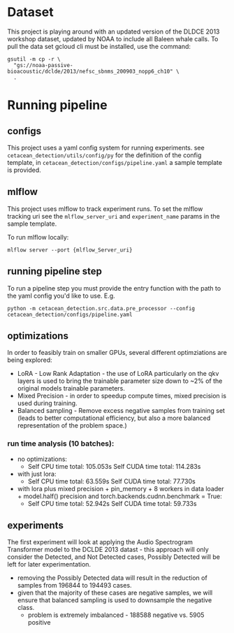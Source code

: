 # Dataset

This project is playing around with an updated version of the DLDCE 2013 workshop dataset, updated by NOAA to include all Baleen whale calls. To pull  the data set gcloud cli must be installed, use the command: 

```
gsutil -m cp -r \
  "gs://noaa-passive-bioacoustic/dclde/2013/nefsc_sbnms_200903_nopp6_ch10" \
  .
```

# Running pipeline

## configs 

This project uses a yaml config system for running experiments. see ```cetacean_detection/utils/config/py``` for the definition of the config template, in ```cetacean_detection/configs/pipeline.yaml``` a sample template is provided. 

## mlflow

This project uses mlflow to track experiment runs. To set the mlflow tracking uri see the ```mlflow_server_uri``` and ```experiment_name``` params in the sample template. 

To run mlflow locally:  
```
mlflow server --port {mlflow_Server_uri}
```

## running pipeline step

To run a pipeline step you must provide the entry function with the path to the yaml config you'd like to use. E.g. 
```
python -m cetacean_detection.src.data.pre_processor --config cetacean_detection/configs/pipeline.yaml
```

## optimizations

In order to feasibly train on smaller GPUs, several different optimziations are being explored: 

* LoRA - Low Rank Adaptation - the use of LoRA particularly on the qkv layers is used to bring the trainable parameter size down to ~2% of the original models trainable parameters. 
* Mixed Precision - in order to speedup compute times, mixed precision is used during training. 
* Balanced sampling - Remove excess negative samples from training set (leads to better computational efficiency, but also a more balanced representation of the problem space.)

### run time analysis (10 batches): 
- no optimizations:
    - Self CPU time total: 105.053s
    Self CUDA time total: 114.283s
- with just lora:
    - Self CPU time total: 63.559s
    Self CUDA time total: 77.730s
- with lora plus mixed precision + pin_memory + 8 workers in data loader + model.half() precision and torch.backends.cudnn.benchmark = True:
    - Self CPU time total: 52.942s
    Self CUDA time total: 59.733s

## experiments

The first experiment will look at applying the Audio Spectrogram Transformer model to the DCLDE 2013 datast - this approach will only consider the Detected, and Not Detected cases, Possibly Detected will be left for later experimentation. 
* removing the Possibly Detected data will result in the reduction of samples from 196844 to 194493 cases. 
* given that the majority of these cases are negative samples, we will ensure that balanced sampling is used to downsample the negative class. 
  * problem is extremely imbalanced - 188588 negative vs.   5905 positive